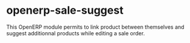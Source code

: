 openerp-sale-suggest
====================

This OpenERP module permits to link product between themselves and suggest additionnal products while editing a sale order.
